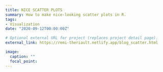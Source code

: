 ```yaml
---
title: NICE SCATTER PLOTS
summary: How to make nice-looking scatter plots in R.
tags:
- Visualization
date: "2020-09-12T00:00:00Z"

# Optional external URL for project (replaces project detail page).
external_link: https://remi-theriault.netlify.app/blog_scatter.html

image:
  caption: ""
  focal_point:
---
```

